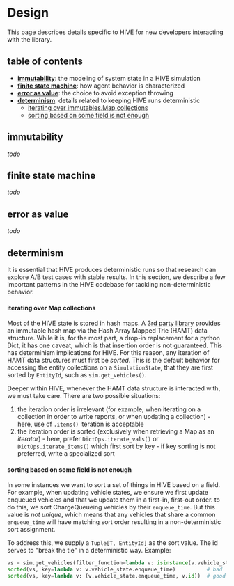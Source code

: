 # Design

This page describes details specific to HIVE for new developers interacting with the library.

## table of contents

- **[immutability](#immutability)**: the modeling of system state in a HIVE simulation
- **[finite state machine](#finite-state-machine)**: how agent behavior is characterized
- **[error as value](#error-as-value)**: the choice to avoid exception throwing
- **[determinism](#determinism)**: details related to keeping HIVE runs deterministic
  - [iterating over immutables.Map collections](#iterating-over-map-collections)
  - [sorting based on some field is not enough](#sorting-based-on-some-field-is-not-enough)

## immutability

_todo_

## finite state machine

_todo_

## error as value

_todo_

## determinism

It is essential that HIVE produces deterministic runs so that research can explore A/B test cases with stable results. In this section, we describe a few important patterns in the HIVE codebase for tackling non-deterministic behavior.

#### iterating over Map collections

Most of the HIVE state is stored in hash maps. A [3rd party library](https://github.com/MagicStack/immutables) provides an immutable hash map via the Hash Array Mapped Trie (HAMT) data structure. While it is, for the most part, a drop-in replacement for a python Dict, it has one caveat, which is that insertion order is not guaranteed. This has determinism implications for HIVE. For this reason, any iteration of HAMT data structures must first be _sorted_. This is the default behavior for accessing the entity collections on a `SimulationState`, that they are first sorted by `EntityId`, such as `sim.get_vehicles()`.

Deeper within HIVE, whenever the HAMT data structure is interacted with, we must take care. There are two possible situations:
  1. the iteration order is irrelevant (for example, when iterating on a collection in order to write reports, or when updating a collection)
    - here, use of `.items()` iteration is acceptable
  2. the iteration order is sorted (exclusively when retrieving a Map as an _iterator_)
    - here, prefer `DictOps.iterate_vals()` or `DictOps.iterate_items()` which first sort by key
    - if key sorting is not preferred, write a specialized sort 

#### sorting based on some field is not enough

In some instances we want to sort a set of things in HIVE based on a field. For example, when updating vehicle states, we ensure we first update enqueued vehicles and that we update them in a first-in, first-out order. to do this, we sort ChargeQueueing vehicles by their `enqueue_time`. But this value is _not unique_, which means that any vehicles that share a common `enqueue_time` will have matching sort order resulting in a non-deterministic sort assignment. 

To address this, we supply a `Tuple[T, EntityId]` as the sort value. The id serves to "break the tie" in a deterministic way. Example:

```python
vs = sim.get_vehicles(filter_function=lambda v: isinstance(v.vehicle_state, ChargeQueueing))
sorted(vs, key=lambda v: v.vehicle_state.enqueue_time)          # bad
sorted(vs, key=lambda v: (v.vehicle_state.enqueue_time, v.id))  # good
```
